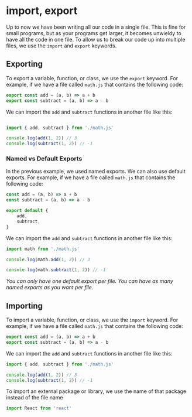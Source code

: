 # import, export

Up to now we have been writing all our code in a single file. This is fine for small programs, but as your programs get larger, it becomes unwieldy to have all the code in one file. To allow us to break our code up into multiple files, we use the `import` and `export` keywords.


## Exporting

To export a variable, function, or class, we use the `export` keyword. For example, if we have a file called `math.js` that contains the following code:

```js
export const add = (a, b) => a + b
export const subtract = (a, b) => a - b
```

We can import the `add` and `subtract` functions in another file like this:

```js

import { add, subtract } from './math.js'

console.log(add(1, 2)) // 3
console.log(subtract(1, 2)) // -1
```

### Named vs Default Exports

In the previous example, we used named exports. We can also use default exports. For example, if we have a file called `math.js` that contains the following code:

```js
const add = (a, b) => a + b
const subtract = (a, b) => a - b

export default {
    add,
    subtract,
}
```

We can import the `add` and `subtract` functions in another file like this:

```js
import math from './math.js'

console.log(math.add(1, 2)) // 3

console.log(math.subtract(1, 2)) // -1
```

*You can only have one default export per file.*
*You can have as many named exports as you want per file.*


## Importing

To import a variable, function, or class, we use the `import` keyword. For example, if we have a file called `math.js` that contains the following code:

```js
export const add = (a, b) => a + b
export const subtract = (a, b) => a - b
```

We can import the `add` and `subtract` functions in another file like this:

```js
import { add, subtract } from './math.js'

console.log(add(1, 2)) // 3
console.log(subtract(1, 2)) // -1
```

To import an external package or library, we use the name of that package instead of the file name

```js
import React from 'react'
```